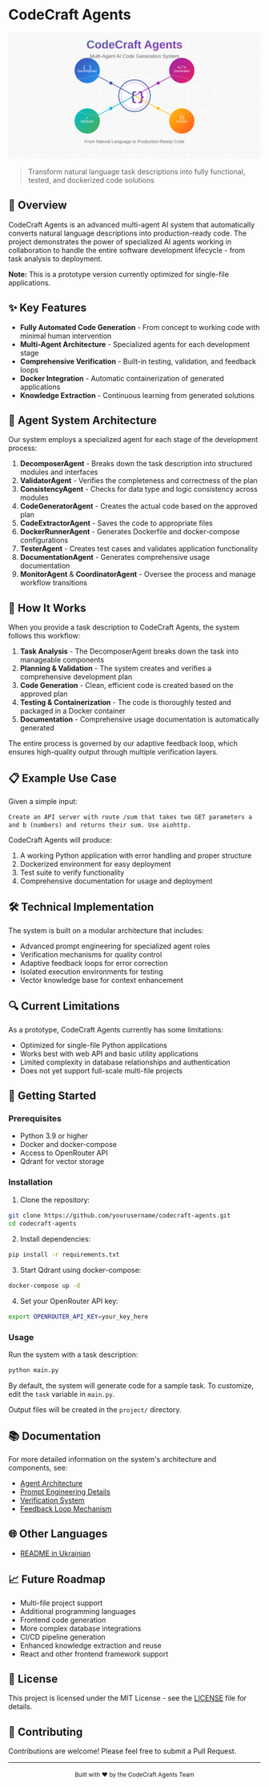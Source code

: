 # CodeCraft Agents

![CodeCraft Agents Banner](assets/logo.svg)

> Transform natural language task descriptions into fully functional, tested, and dockerized code solutions

## 🚀 Overview

CodeCraft Agents is an advanced multi-agent AI system that automatically converts natural language descriptions into production-ready code. The project demonstrates the power of specialized AI agents working in collaboration to handle the entire software development lifecycle - from task analysis to deployment.

**Note:** This is a prototype version currently optimized for single-file applications.

## ✨ Key Features

- **Fully Automated Code Generation** - From concept to working code with minimal human intervention
- **Multi-Agent Architecture** - Specialized agents for each development stage
- **Comprehensive Verification** - Built-in testing, validation, and feedback loops
- **Docker Integration** - Automatic containerization of generated applications
- **Knowledge Extraction** - Continuous learning from generated solutions

## 🤖 Agent System Architecture

Our system employs a specialized agent for each stage of the development process:

1. **DecomposerAgent** - Breaks down the task description into structured modules and interfaces
2. **ValidatorAgent** - Verifies the completeness and correctness of the plan
3. **ConsistencyAgent** - Checks for data type and logic consistency across modules
4. **CodeGeneratorAgent** - Creates the actual code based on the approved plan
5. **CodeExtractorAgent** - Saves the code to appropriate files
6. **DockerRunnerAgent** - Generates Dockerfile and docker-compose configurations
7. **TesterAgent** - Creates test cases and validates application functionality
8. **DocumentationAgent** - Generates comprehensive usage documentation
9. **MonitorAgent** & **CoordinatorAgent** - Oversee the process and manage workflow transitions

## 🔄 How It Works

When you provide a task description to CodeCraft Agents, the system follows this workflow:

1. **Task Analysis** - The DecomposerAgent breaks down the task into manageable components
2. **Planning & Validation** - The system creates and verifies a comprehensive development plan
3. **Code Generation** - Clean, efficient code is created based on the approved plan
4. **Testing & Containerization** - The code is thoroughly tested and packaged in a Docker container
5. **Documentation** - Comprehensive usage documentation is automatically generated

The entire process is governed by our adaptive feedback loop, which ensures high-quality output through multiple verification layers.

## 📋 Example Use Case

Given a simple input:

```
Create an API server with route /sum that takes two GET parameters a and b (numbers) and returns their sum. Use aiohttp.
```

CodeCraft Agents will produce:

1. A working Python application with error handling and proper structure
2. Dockerized environment for easy deployment
3. Test suite to verify functionality
4. Comprehensive documentation for usage and deployment

## 🛠️ Technical Implementation

The system is built on a modular architecture that includes:

- Advanced prompt engineering for specialized agent roles
- Verification mechanisms for quality control
- Adaptive feedback loops for error correction
- Isolated execution environments for testing
- Vector knowledge base for context enhancement

## 🔍 Current Limitations

As a prototype, CodeCraft Agents currently has some limitations:

- Optimized for single-file Python applications
- Works best with web API and basic utility applications
- Limited complexity in database relationships and authentication
- Does not yet support full-scale multi-file projects

## 🚀 Getting Started

### Prerequisites

- Python 3.9 or higher
- Docker and docker-compose
- Access to OpenRouter API
- Qdrant for vector storage

### Installation

1. Clone the repository:
```bash
git clone https://github.com/yourusername/codecraft-agents.git
cd codecraft-agents
```

2. Install dependencies:
```bash
pip install -r requirements.txt
```

3. Start Qdrant using docker-compose:
```bash
docker-compose up -d
```

4. Set your OpenRouter API key:
```bash
export OPENROUTER_API_KEY=your_key_here
```

### Usage

Run the system with a task description:

```bash
python main.py
```

By default, the system will generate code for a sample task. To customize, edit the `task` variable in `main.py`.

Output files will be created in the `project/` directory.

## 📚 Documentation

For more detailed information on the system's architecture and components, see:

- [Agent Architecture](docs/agent-architecture.md)
- [Prompt Engineering Details](docs/prompts.md)
- [Verification System](docs/verification.md)
- [Feedback Loop Mechanism](docs/feedback-loop.md)

## 🌐 Other Languages

- [README in Ukrainian](README.uk.md)

## 📈 Future Roadmap

- Multi-file project support
- Additional programming languages
- Frontend code generation
- More complex database integrations
- CI/CD pipeline generation
- Enhanced knowledge extraction and reuse
- React and other frontend framework support

## 📄 License

This project is licensed under the MIT License - see the [LICENSE](LICENSE) file for details.

## 🤝 Contributing

Contributions are welcome! Please feel free to submit a Pull Request.

---

<p align="center">
  <small>Built with ❤️ by the CodeCraft Agents Team</small>
</p>
